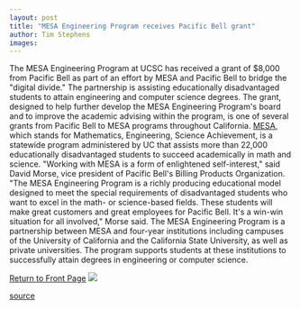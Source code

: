 ```yaml
---
layout: post
title: "MESA Engineering Program receives Pacific Bell grant"
author: Tim Stephens
images:
---
```


The MESA Engineering Program at UCSC has received a grant of $8,000 from Pacific Bell as part of an effort by MESA and Pacific Bell to bridge the "digital divide." The partnership is assisting educationally disadvantaged students to attain engineering and computer science degrees. The grant, designed to help further develop the MESA Engineering Program's board and to improve the academic advising within the program, is one of several grants from Pacific Bell to MESA programs throughout California. [MESA][1], which stands for Mathematics, Engineering, Science Achievement, is a statewide program administered by UC that assists more than 22,000 educationally disadvantaged students to succeed academically in math and science. "Working with MESA is a form of enlightened self-interest," said David Morse, vice president of Pacific Bell's Billing Products Organization. "The MESA Engineering Program is a richly producing educational model designed to meet the special requirements of disadvantaged students who want to excel in the math- or science-based fields. These students will make great customers and great employees for Pacific Bell. It's a win-win situation for all involved," Morse said. The MESA Engineering Program is a partnership between MESA and four-year institutions including campuses of the University of California and the California State University, as well as private universities. The program supports students at these institutions to successfully attain degrees in engineering or computer science.

[Return to Front Page][2] ![ ][3]

[1]: http://natsci.ucsc.edu/Acad/Mesa/Main/main.htm
[2]: ../../index.html
[3]: ../../images/trans.gif

[source](http://www1.ucsc.edu/currents/99-00/01-31/mesa.html "Permalink to mesa")
